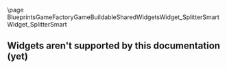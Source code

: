 \page BlueprintsGameFactoryGameBuildableSharedWidgetsWidget_SplitterSmart Widget_SplitterSmart
## Widgets aren't supported by this documentation (yet)
